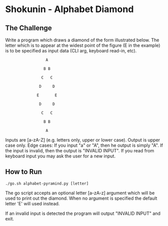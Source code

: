 # Shokunin - Alphabet Diamond

## The Challenge
Write a program which draws a diamond of the form illustrated below. The letter which is to appear at the widest point of the figure (E in the example) is to be specified as input data (CLI arg, keyboard read-in, etc).

                      A

                     B B

                    C   C

                   D     D

                  E       E

                   D     D

                    C   C

                     B B

                      A

Inputs are [a-zA-Z] (e.g. letters only, upper or lower case). Output is upper case only.
Edge cases:
If you input "a" or "A", then he output is simply "A".
If the input is invalid, then the output is "INVALID INPUT". If you read from keyboard input you may ask the user for a new input.

## How to Run

`./go.sh alphabet-pyramind.py [letter]`

The go script accepts an optional letter [a-zA-z] argument which will be used to print out the diamond. When no argument is specified the default letter 'E' will used instead.

If an invalid input is detected the program will output "INVALID INPUT" and exit.